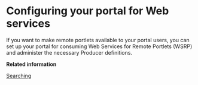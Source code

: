 # Configuring your portal for Web services 

If you want to make remote portlets available to your portal users, you can set up your portal for consuming Web Services for Remote Portlets \(WSRP\) and administer the necessary Producer definitions.

**Related information**  


[Searching ](../panel_help/h_search_admin_portlets.md)

